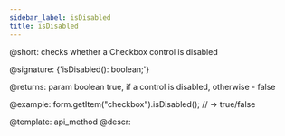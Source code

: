 ```yaml
---
sidebar_label: isDisabled
title: isDisabled
---          
```


@short: checks whether a Checkbox control is disabled

@signature: {'isDisabled(): boolean;'}

@returns:
param   boolean     true, if a control is disabled, otherwise - false

@example:
form.getItem("checkbox").isDisabled(); // -> true/false


@template: api_method
@descr:


